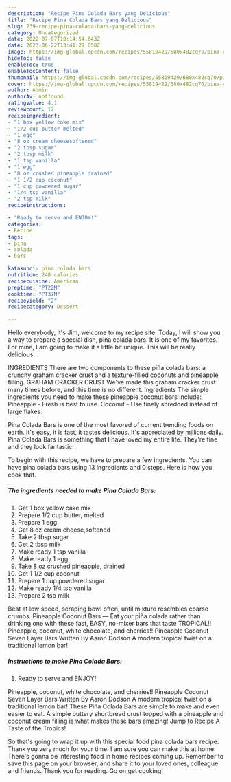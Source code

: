 ```yaml
---
description: "Recipe Pina Colada Bars yang Delicious"
title: "Recipe Pina Colada Bars yang Delicious"
slug: 239-recipe-pina-colada-bars-yang-delicious
category: Uncategorized
date: 2022-07-07T10:14:54.643Z
date: 2023-06-22T13:41:27.658Z
image: https://img-global.cpcdn.com/recipes/55819429/680x482cq70/pina-colada-bars-recipe-main-photo.jpg
hideToc: false
enableToc: true
enableTocContent: false
thumbnail: https://img-global.cpcdn.com/recipes/55819429/680x482cq70/pina-colada-bars-recipe-main-photo.jpg
cover: https://img-global.cpcdn.com/recipes/55819429/680x482cq70/pina-colada-bars-recipe-main-photo.jpg
author: Admin
authorAv: notfound
ratingvalue: 4.1
reviewcount: 12
recipeingredient:
- "1 box yellow cake mix"
- "1/2 cup butter melted"
- "1 egg"
- "8 oz cream cheesesoftened"
- "2 tbsp sugar"
- "2 tbsp milk"
- "1 tsp vanilla"
- "1 egg"
- "8 oz crushed pineapple drained"
- "1 1/2 cup coconut"
- "1 cup powdered sugar"
- "1/4 tsp vanilla"
- "2 tsp milk"
recipeinstructions:

- "Ready to serve and ENJOY!"
categories:
- Recipe
tags:
- pina
- colada
- bars

katakunci: pina colada bars 
nutrition: 248 calories
recipecuisine: American
preptime: "PT22M"
cooktime: "PT37M"
recipeyield: "2"
recipecategory: Dessert

---
```



Hello everybody, it's Jim, welcome to my recipe site. Today, I will show you a way to prepare a special dish, pina colada bars. It is one of my favorites. For mine, I am going to make it a little bit unique. This will be really delicious.

INGREDIENTS There are two components to these piña colada bars: a crunchy graham cracker crust and a texture-filled coconuts and pineapple filling. GRAHAM CRACKER CRUST We&#39;ve made this graham cracker crust many times before, and this time is no different. Ingredients The simple ingredients you need to make these pineapple coconut bars include: Pineapple - Fresh is best to use. Coconut - Use finely shredded instead of large flakes.

Pina Colada Bars is one of the most favored of current trending foods on earth. It's easy, it is fast, it tastes delicious. It's appreciated by millions daily. Pina Colada Bars is something that I have loved my entire life. They're fine and they look fantastic.


To begin with this recipe, we have to prepare a few ingredients. You can have pina colada bars using 13 ingredients and 0 steps. Here is how you cook that.

<!--inarticleads1-->

##### The ingredients needed to make Pina Colada Bars:

1. Get 1 box yellow cake mix
1. Prepare 1/2 cup butter, melted
1. Prepare 1 egg
1. Get 8 oz cream cheese,softened
1. Take 2 tbsp sugar
1. Get 2 tbsp milk
1. Make ready 1 tsp vanilla
1. Make ready 1 egg
1. Take 8 oz crushed pineapple, drained
1. Get 1 1/2 cup coconut
1. Prepare 1 cup powdered sugar
1. Make ready 1/4 tsp vanilla
1. Prepare 2 tsp milk


Beat at low speed, scraping bowl often, until mixture resembles coarse crumbs. Pineapple Coconut Bars — Eat your piña colada rather than drinking one with these fast, EASY, no-mixer bars that taste TROPICAL!! Pineapple, coconut, white chocolate, and cherries!! Pineapple Coconut Seven Layer Bars Written By Aaron Dodson A modern tropical twist on a traditional lemon bar! 

<!--inarticleads2-->

##### Instructions to make Pina Colada Bars:


1. Ready to serve and ENJOY!

Pineapple, coconut, white chocolate, and cherries!! Pineapple Coconut Seven Layer Bars Written By Aaron Dodson A modern tropical twist on a traditional lemon bar! These Piña Colada Bars are simple to make and even easier to eat. A simple buttery shortbread crust topped with a pineapple and coconut cream filling is what makes these bars amazing! Jump to Recipe A Taste of the Tropics! 

So that's going to wrap it up with this special food pina colada bars recipe. Thank you very much for your time. I am sure you can make this at home. There's gonna be interesting food in home recipes coming up. Remember to save this page on your browser, and share it to your loved ones, colleague and friends. Thank you for reading. Go on get cooking!
